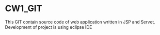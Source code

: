 # CW1_GIT
This GIT contain source code of web application written in JSP and Servet.
Development of project is using eclipse IDE
